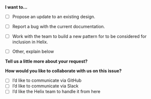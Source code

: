 <!-- Thank you for your interest in Helix, please fill out this small form to ensure we can deal with your issue request as easily as possible. -->

<!--Required Information-->

**I want to...** 
<!-- choose one by changing [ ] to [x] -->
- [ ] Propose an update to an existing design.
- [ ] Report a bug with the current documentation.
- [ ] Work with the team to build a new pattern for to be considered for inclusion in Helix.
- [ ] Other, explain below


**Tell us a little more about your request?**

<!--Additional Information:-->

**How would you like to collaborate with us on this issue?** 
<!-- mark all that apply by changing [ ] to [x] -->
- [ ] I’d like to communicate via GitHub
- [ ] I’d like to communicate via Slack
- [ ] I’d like the Helix team to handle it from here

<!-- Thanks for submitting an issue with the Helix team. Be sure to stay up to date by Starring the repo. -->


